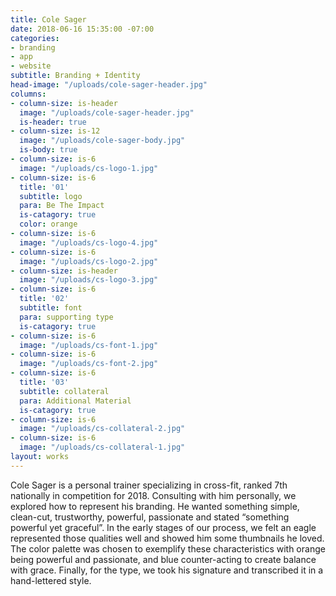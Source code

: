 ```yaml
---
title: Cole Sager
date: 2018-06-16 15:35:00 -07:00
categories:
- branding
- app
- website
subtitle: Branding + Identity
head-image: "/uploads/cole-sager-header.jpg"
columns:
- column-size: is-header
  image: "/uploads/cole-sager-header.jpg"
  is-header: true
- column-size: is-12
  image: "/uploads/cole-sager-body.jpg"
  is-body: true
- column-size: is-6
  image: "/uploads/cs-logo-1.jpg"
- column-size: is-6
  title: '01'
  subtitle: logo
  para: Be The Impact
  is-catagory: true
  color: orange
- column-size: is-6
  image: "/uploads/cs-logo-4.jpg"
- column-size: is-6
  image: "/uploads/cs-logo-2.jpg"
- column-size: is-header
  image: "/uploads/cs-logo-3.jpg"
- column-size: is-6
  title: '02'
  subtitle: font
  para: supporting type
  is-catagory: true
- column-size: is-6
  image: "/uploads/cs-font-1.jpg"
- column-size: is-6
  image: "/uploads/cs-font-2.jpg"
- column-size: is-6
  title: '03'
  subtitle: collateral
  para: Additional Material
  is-catagory: true
- column-size: is-6
  image: "/uploads/cs-collateral-2.jpg"
- column-size: is-6
  image: "/uploads/cs-collateral-1.jpg"
layout: works
---
```


Cole Sager is a personal trainer specializing in cross-fit, ranked 7th nationally in competition for 2018. Consulting with him personally, we explored how to represent his branding. He wanted something simple, clean-cut, trustworthy, powerful, passionate and stated “something powerful yet graceful”. In the early stages of our process, we felt an eagle represented those qualities well and showed him some thumbnails he loved. The color palette was chosen to exemplify these characteristics with orange being powerful and passionate, and blue counter-acting to create balance with grace. Finally, for the type, we took his signature and transcribed it in a hand-lettered style.